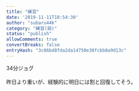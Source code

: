 ```yaml
---
title: "練習"
date: '2019-11-11T18:54:30'
author: "subaru44k"
category: "練習(弱)"
status: "publish"
allowComments: true
convertBreaks: false
entryHash: "3c06bd8fda2da14750e30fcbb8a9d13c"
---
```

34分ジョグ<br>
<br>
昨日より重いが、経験的に明日には割と回復してそう。
